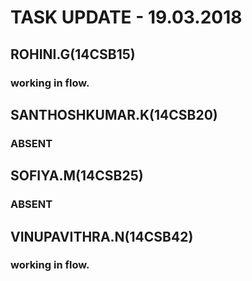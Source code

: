 # TASK UPDATE - 19.03.2018
## ROHINI.G(14CSB15)
### working in flow.
## SANTHOSHKUMAR.K(14CSB20)
### ABSENT
## SOFIYA.M(14CSB25)
### ABSENT
## VINUPAVITHRA.N(14CSB42)
### working in flow. 
